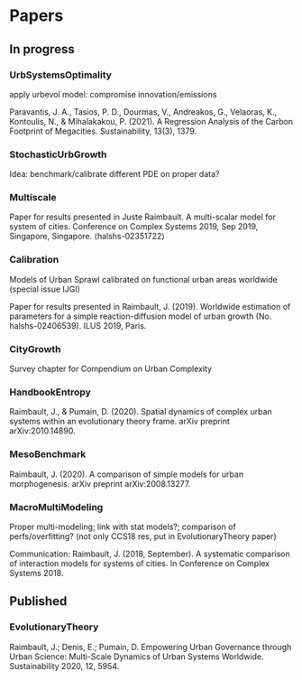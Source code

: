 
# Papers

## In progress


### UrbSystemsOptimality

apply urbevol model: compromise innovation/emissions

Paravantis, J. A., Tasios, P. D., Dourmas, V., Andreakos, G., Velaoras, K., Kontoulis, N., & Mihalakakou, P. (2021). A Regression Analysis of the Carbon Footprint of Megacities. Sustainability, 13(3), 1379.


### StochasticUrbGrowth

Idea: benchmark/calibrate different PDE on proper data?

### Multiscale

Paper for results presented in Juste Raimbault. A multi-scalar model for system of cities. Conference on Complex Systems 2019, Sep 2019, Singapore, Singapore. ⟨halshs-02351722⟩

### Calibration

Models of Urban Sprawl calibrated on functional urban areas worldwide (special issue IJGI)

Paper for results presented in Raimbault, J. (2019). Worldwide estimation of parameters for a simple reaction-diffusion model of urban growth (No. halshs-02406539). ILUS 2019, Paris.

### CityGrowth

Survey chapter for Compendium on Urban Complexity

### HandbookEntropy

Raimbault, J., & Pumain, D. (2020). Spatial dynamics of complex urban systems within an evolutionary theory frame. arXiv preprint arXiv:2010.14890.

### MesoBenchmark

Raimbault, J. (2020). A comparison of simple models for urban morphogenesis. arXiv preprint arXiv:2008.13277.

### MacroMultiModeling

Proper multi-modeling; link with stat models?; comparison of perfs/overfitting? (not only CCS18 res, put in EvolutionaryTheory paper)

Communication: Raimbault, J. (2018, September). A systematic comparison of interaction models for systems of cities. In Conference on Complex Systems 2018.


## Published

### EvolutionaryTheory

Raimbault, J.; Denis, E.; Pumain, D. Empowering Urban Governance through Urban Science: Multi-Scale Dynamics of Urban Systems Worldwide. Sustainability 2020, 12, 5954.


